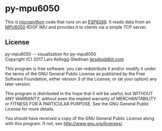 # py-mpu6050

This is [micropython][] code that runs on an [ESP8266][].  It reads
data from an [MPU6050][] 6DOF IMU and provides it to clients via a
simple TCP server.

[micropython]: https://micropython.org/
[esp8266]: https://en.wikipedia.org/wiki/ESP8266
[mpu6050]: https://www.invensense.com/products/motion-tracking/6-axis/mpu-6050/

## License

py-mpu6050 -- visualization for py-mpu6050  
Copyright (C) 2017 Lars Kellogg-Stedman <lars@oddbit.com>

This program is free software: you can redistribute it and/or modify
it under the terms of the GNU General Public License as published by
the Free Software Foundation, either version 3 of the License, or
(at your option) any later version.

This program is distributed in the hope that it will be useful,
but WITHOUT ANY WARRANTY; without even the implied warranty of
MERCHANTABILITY or FITNESS FOR A PARTICULAR PURPOSE.  See the
GNU General Public License for more details.

You should have received a copy of the GNU General Public License
along with this program.  If not, see <http://www.gnu.org/licenses/>.

